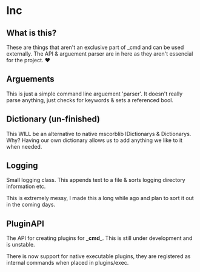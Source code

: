# Inc

## What is this? 

These are things that aren't an exclusive part of _cmd and can be used externally. The API & arguement parser are in here as they aren't essencial for the project. :heart:

## Arguements

This is just a simple command line arguement 'parser'. It doesn't really parse anything, just checks for keywords & sets a referenced bool.

## Dictionary (un-finished)

This WILL be an alternative to native mscorblib IDictionarys & Dictionarys. Why? Having our own dictionary allows us to add anything we like to it when needed.

## Logging

Small logging class. This appends text to a file & sorts logging directory information etc.

This is extremely messy, I made this a long while ago and plan to sort it out in the coming days.

## PluginAPI

The API for creating plugins for **_cmd**_. This is still under development and is unstable.

There is now support for native executable plugins, they are registered as internal commands when placed in plugins/exec.
